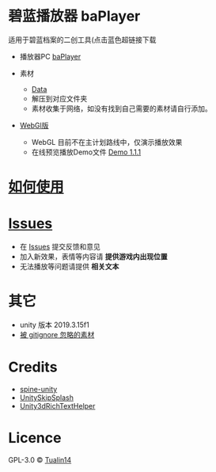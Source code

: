 # 碧蓝播放器 baPlayer

适用于碧蓝档案的二创工具(点击蓝色超链接下载

- 播放器PC [baPlayer](https://github.com/Tualin14/baPlayer/releases)

- 素材 
  - [Data](https://oss.dza.vin/share@dzaaaaaa.com/baPlayer%E5%8F%AF%E7%94%A8%E7%B4%A0%E6%9D%90%E9%9B%86)
  - 解压到对应文件夹
  - 素材收集于网络，如没有找到自己需要的素材请自行添加。

- [WebGl版](https://github.com/Tualin14/baPlayer_WebGL)
  - WebGL 目前不在主计划路线中，仅演示播放效果
  - 在线预览播放Demo文件 [Demo 1.1.1](https://baplayer.dza.vin/)

# [如何使用](https://github.com/Tualin14/baPlayer/wiki)

# [Issues](https://github.com/Tualin14/baPlayer/issues)

- 在 [Issues](https://github.com/Tualin14/baPlayer/issues) 提交反馈和意见
- 加入新效果，表情等内容请 **提供游戏内出现位置**
- 无法播放等问题请提供 **相关文本**


# 其它

- unity 版本 2019.3.15f1
- [被 gitignore 忽略的素材](https://oss.dza.vin/item/share@dzaaaaaa.com/013EY5Y6C3ROQOTJLFWJAZGCYWZ6HJCDTG)

# Credits

- [spine-unity](http://zh.esotericsoftware.com/spine-unity)
- [UnitySkipSplash](https://github.com/psygames/UnitySkipSplash)
- [Unity3dRichTextHelper](https://github.com/majecty/Unity3dRichTextHelper)

# Licence

GPL-3.0 © [Tualin14](https://github.com/Tualin14/baPlayer)
